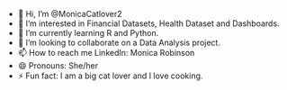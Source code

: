 - 👋 Hi, I’m @MonicaCatlover2
- 👀 I’m interested in Financial Datasets, Health Dataset and Dashboards.
- 🌱 I’m currently learning R and Python. 
- 💞️ I’m looking to collaborate on a Data Analysis project.
- 📫 How to reach me LinkedIn: Monica Robinson 
- 😄 Pronouns: She/her
- ⚡ Fun fact: I am a big cat lover and I love cooking. 

<!---
MonicaCatlover2/MonicaCatlover2 is a ✨ special ✨ repository because its `README.md` (this file) appears on your GitHub profile.
You can click the Preview link to take a look at your changes.
--->
